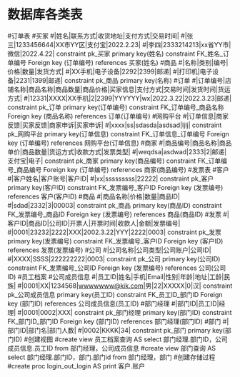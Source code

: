 # 数据库各类表
#订单表
#买家
#|姓名|联系方式|收货地址|支付方式|交易时间|
#|张三|1233456644|XX市YY区|支付宝|2022.2.23|
#|李四|2333214213|xx省YY市|微信|2022.4.22|
  constraint pk_买家 primary key(姓名)
  constraint FK_姓名_订单编号
  Foreign key (订单编号) references 买家(姓名)
#商品
#|名称|类别|编号|价格|数量|发货方式|
#|XX手机|电子设备|2292|2399|邮递|
#|打印机|电子设备|2231|1399|邮递|
  constraint pk_商品 primary key(名称)
#订单
#|订单编号|店铺名称|商品名称|商品数量|商品价格|买家信息|支付方式|交易时间|发货时间|货运方式|
#|12331|XXXX|XX手机|2|2399|YYYYYY|wx|2022.3.22|2022.3.23|邮递|
  constraint pk_订单 primary key(订单编号)
  constraint FK_订单编号_商品名称
  Foreign key (商品名称) references 订单(订单编号)
#网购平台
#|订单信息|商家反馈|买家反馈|商家申诉|买家申诉|
#|xxxx|ss|sdasda|asdsad|ljlj|
  constraint pk_网购平台 primary key(订单信息)
  constraint FK_订单信息_订单编号
  Foreign key (订单编号) references 网购平台(订单信息)
#商家
#|商品编号|商品名称|商品单价|商品数量|货运方式|收款方式|发票类型|
#|weqdsa|asdwad|2333|2|邮递|支付宝|电子|
  constraint pk_商家 primary key(商品编号)
  constraint FK_订单编号_商品编号
  Foreign key (订单编号) references 商家(商品编号)
#发票表
#客户
#|客户姓名|客户账号|客户ID|
#|xx|sssssssss|22222|
  constraint pk_客户 primary key(客户ID)
  constraint FK_发票编号_客户ID
  Foreign key (发票编号) references 客户(客户ID)
#商品
#|商品名称|价格|数量|商品ID|
#|sdad|2332|3|00003|
  constraint pk_商品 primary key(商品ID)
  constraint FK_发票编号_商品ID
  Foreign key (发票编号) references 商品(商品ID)
#发票
#|客户ID|商品ID|公司ID|开票人|开票时间|收款人|金额|发票编号|
#|0001|23232|2222|XXX|2002.3.22|YYY|2222|0003|
  constraint pk_发票 primary key(发票编号)
  constraint FK_发票编号_客户ID
  Foreign key (客户ID) references 发票(发票编号)
#公司
#|公司名称|公司类型|公司账户|公司ID|
#|XXXX|SSSS|222222222|0003|
  constraint pk_公司 primary key(公司ID)
  constraint FK_发票编号_公司ID
  Foreign key (发票编号) references 公司(公司ID)
#员工档案
#公司成员信息
#|员工ID|姓名|手机|Email|性别|年龄|地址|工龄|民族|
#|0001|XX|1234568|wwwwwww@kik.com|男|22|XXXXX|0|汉|
  constraint pk_公司成员信息 primary key(员工ID)
  constraint FK_员工ID_部门ID
  Foreign key (部门ID) references 公司成员信息(员工ID)
#部门经理
#|部门ID|员工ID|经理|
#|0001|0002|XXX|
  constraint pk_部门经理 primary key(部门ID)
  constraint FK_部门ID_部门ID
  Foreign key (部门ID) references 部门经理(部门ID)
#部门
#|部门ID|部门名|部门人数|
#|0002|KKKK|34|
  constraint pk_部门 primary key(部门ID)
#创建视图
#create view 员工档案查询
  AS select 部门经理.部门ID，公司成员信息.员工ID from 部门经理，公司成员信息 
#create view 部门查询
  AS select 部门经理.部门ID，部门.部门id from 部门经理，部门
#创建存储过程
#create proc login_out_login
  AS
  print 客户.账户

